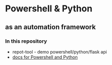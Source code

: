# Powershell & Python
## as an automation framework

### In this repository
- repot-tool - demo powershell/python/flask api
- [docs for Powershell and Python](https://jacfearsome.github.io/powershell-python/#/)
